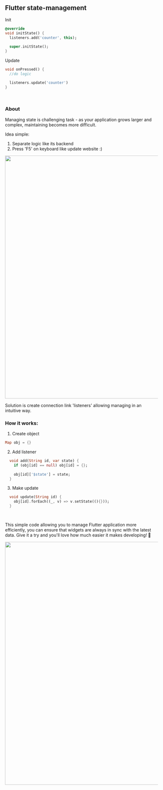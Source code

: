 
## Flutter state-management 


Init
```dart
@override
void initState() {
  listeners.add('counter', this);
  
  super.initState();
}
```

Update
```dart
void onPressed() {
  //do logic

  listeners.update('counter')
}
```
$~~$

### About
Managing state is challenging task - as your application grows larger and complex, maintaining becomes more difficult. 

Idea simple:
1) Separate logic like its backend
2) Press 'F5' on keyboard like update website :)

<img src="https://github.com/relaxdevs/listeners/assets/156116976/a3d8d39c-04d4-464a-b5d9-634025d54f66" width="800">

Solution is create connection link 'listeners' allowing managing in an intuitive way.
### How it works:

1. Create object
```dart 
Map obj = {}
```

2. Add listener
```dart 
  void add(String id, var state) {
    if (obj[id] == null) obj[id] = {};
    
    obj[id]['$state'] = state;
  }
```

3. Make update
```dart 
  void update(String id) {
    obj[id].forEach((_, v) => v.setState((){}));  
  }
```

$~~$

This simple code allowing you to manage Flutter application more efficiently, you can ensure that widgets are always in sync with the latest data. Give it a try and you'll love how much easier it makes developing! 🚀


<img src="https://github-production-user-asset-6210df.s3.amazonaws.com/156116976/300482951-3ecb0abe-ec95-415f-9a18-ad40103c6689.png?X-Amz-Algorithm=AWS4-HMAC-SHA256&X-Amz-Credential=AKIAVCODYLSA53PQK4ZA%2F20240130%2Fus-east-1%2Fs3%2Faws4_request&X-Amz-Date=20240130T171608Z&X-Amz-Expires=300&X-Amz-Signature=876fefa364baf817be8d8e843643b8afb7c0ee9cee1d633e130b6d8af24e46e6&X-Amz-SignedHeaders=host&actor_id=156116976&key_id=0&repo_id=745660140" width="800">
